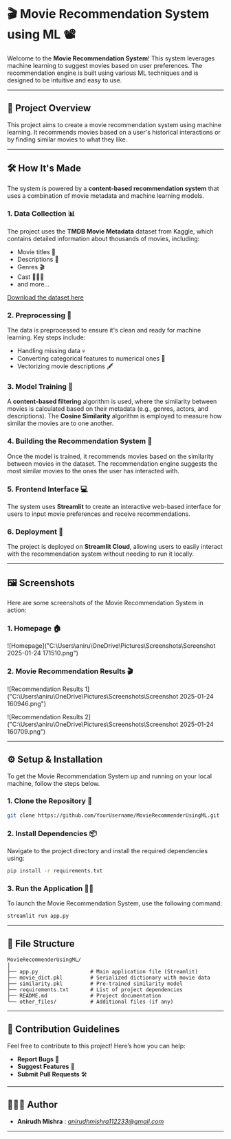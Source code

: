 
# 🎬 Movie Recommendation System using ML 📽️

Welcome to the **Movie Recommendation System**! This system leverages machine learning to suggest movies based on user preferences. The recommendation engine is built using various ML techniques and is designed to be intuitive and easy to use.

---

## 🚀 Project Overview

This project aims to create a movie recommendation system using machine learning. It recommends movies based on a user's historical interactions or by finding similar movies to what they like.

---

## 🛠️ How It's Made

The system is powered by a **content-based recommendation system** that uses a combination of movie metadata and machine learning models.

### 1. **Data Collection** 📊
The project uses the **TMDB Movie Metadata** dataset from Kaggle, which contains detailed information about thousands of movies, including:
- Movie titles 🎥
- Descriptions 📝
- Genres 🎬
- Cast 🧑‍🤝‍🧑
- and more...

[Download the dataset here](https://www.kaggle.com/datasets/tmdb/tmdb-movie-metadata?resource=download)

### 2. **Preprocessing** 🔄
The data is preprocessed to ensure it's clean and ready for machine learning. Key steps include:
- Handling missing data 💀
- Converting categorical features to numerical ones 🧮
- Vectorizing movie descriptions 🖋️

### 3. **Model Training** 🤖
A **content-based filtering** algorithm is used, where the similarity between movies is calculated based on their metadata (e.g., genres, actors, and descriptions). The **Cosine Similarity** algorithm is employed to measure how similar the movies are to one another.

### 4. **Building the Recommendation System** 🎯
Once the model is trained, it recommends movies based on the similarity between movies in the dataset. The recommendation engine suggests the most similar movies to the ones the user has interacted with.

### 5. **Frontend Interface** 💻
The system uses **Streamlit** to create an interactive web-based interface for users to input movie preferences and receive recommendations.

### 6. **Deployment** 🚢
The project is deployed on **Streamlit Cloud**, allowing users to easily interact with the recommendation system without needing to run it locally.

---

## 🖼️ Screenshots

Here are some screenshots of the Movie Recommendation System in action:

### 1. **Homepage** 🏠

![Homepage]("C:\Users\aniru\OneDrive\Pictures\Screenshots\Screenshot 2025-01-24 171510.png")

### 2. **Movie Recommendation Results** 🎬

![Recommendation Results 1]("C:\Users\aniru\OneDrive\Pictures\Screenshots\Screenshot 2025-01-24 160946.png")

![Recommendation Results 2]("C:\Users\aniru\OneDrive\Pictures\Screenshots\Screenshot 2025-01-24 160709.png")

---

## ⚙️ Setup & Installation

To get the Movie Recommendation System up and running on your local machine, follow the steps below.

### 1. **Clone the Repository** 🔁

```bash
git clone https://github.com/YourUsername/MovieRecommenderUsingML.git
```

### 2. **Install Dependencies** 📦

Navigate to the project directory and install the required dependencies using:

```bash
pip install -r requirements.txt
```

### 3. **Run the Application** 🏃‍♂️

To launch the Movie Recommendation System, use the following command:

```bash
streamlit run app.py
```

---

## 📑 File Structure

```plaintext
MovieRecommenderUsingML/
│
├── app.py                 # Main application file (Streamlit)
├── movie_dict.pkl         # Serialized dictionary with movie data
├── similarity.pkl         # Pre-trained similarity model
├── requirements.txt       # List of project dependencies
├── README.md              # Project documentation
└── other_files/           # Additional files (if any)
```

---

## 📍 Contribution Guidelines

Feel free to contribute to this project! Here’s how you can help:
- **Report Bugs** 🐞
- **Suggest Features** 🚀
- **Submit Pull Requests** 🛠️

---

## 🧑‍🤝‍🧑 Author

- **Anirudh Mishra** : *anirudhmishra112233@gmail.com*

---


